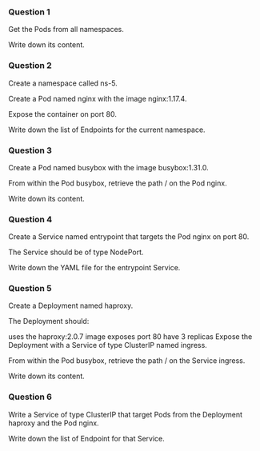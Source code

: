 
### Question 1
Get the Pods from all namespaces.

Write down its content.

### Question 2
Create a namespace called ns-5.

Create a Pod named nginx with the image nginx:1.17.4.

Expose the container on port 80.

Write down the list of Endpoints for the current namespace.

### Question 3
Create a Pod named busybox with the image busybox:1.31.0.

From within the Pod busybox, retrieve the path / on the Pod nginx.

Write down its content.

### Question 4
Create a Service named entrypoint that targets the Pod nginx on port 80.

The Service should be of type NodePort.

Write down the YAML file for the entrypoint Service.

### Question 5
Create a Deployment named haproxy.

The Deployment should:

uses the haproxy:2.0.7 image
exposes port 80
have 3 replicas
Expose the Deployment with a Service of type ClusterIP named ingress.

From within the Pod busybox, retrieve the path / on the Service ingress.

Write down its content.

### Question 6
Write a Service of type ClusterIP that target Pods from the Deployment haproxy and the Pod nginx.

Write down the list of Endpoint for that Service.